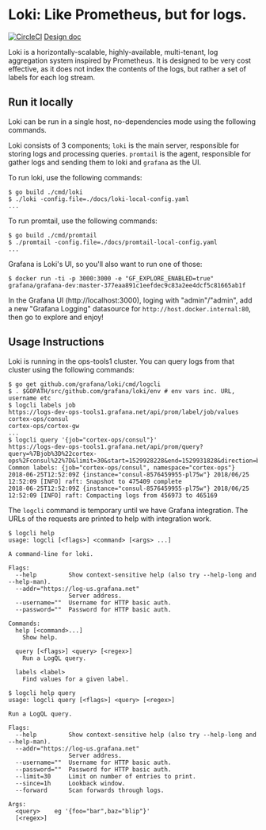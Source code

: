 # Loki: Like Prometheus, but for logs.

[![CircleCI](https://circleci.com/gh/grafana/loki/tree/master.svg?style=svg&circle-token=618193e5787b2951c1ea3352ad5f254f4f52313d)](https://circleci.com/gh/grafana/loki/tree/master) [Design doc](https://docs.google.com/document/d/11tjK_lvp1-SVsFZjgOTr1vV3-q6vBAsZYIQ5ZeYBkyM/edit)

Loki is a horizontally-scalable, highly-available, multi-tenant, log aggregation
system inspired by Prometheus.  It is designed to be very cost effective, as it does
not index the contents of the logs, but rather a set of labels for each log stream.

## Run it locally

Loki can be run in a single host, no-dependencies mode using the following commands.

Loki consists of 3 components; `loki` is the main server, responsible for storing
logs and processing queries.  `promtail` is the agent, responsible for gather logs
and sending them to loki and `grafana` as the UI.

To run loki, use the following commands:

```
$ go build ./cmd/loki
$ ./loki -config.file=./docs/loki-local-config.yaml
...
```

To run promtail, use the following commands:

```
$ go build ./cmd/promtail
$ ./promtail -config.file=./docs/promtail-local-config.yaml
...
```

Grafana is Loki's UI, so you'll also want to run one of those:

```
$ docker run -ti -p 3000:3000 -e "GF_EXPLORE_ENABLED=true" grafana/grafana-dev:master-377eaa891c1eefdec9c83a2ee4dcf5c81665ab1f
```

In the Grafana UI (http://localhost:3000), loging with "admin"/"admin", add a new "Grafana Logging" datasource for `http://host.docker.internal:80`, then go to explore and enjoy!

## Usage Instructions

Loki is running in the ops-tools1 cluster.  You can query logs from that cluster
using the following commands:

```
$ go get github.com/grafana/loki/cmd/logcli
$ . $GOPATH/src/github.com/grafana/loki/env # env vars inc. URL, username etc
$ logcli labels job
https://logs-dev-ops-tools1.grafana.net/api/prom/label/job/values
cortex-ops/consul
cortex-ops/cortex-gw
...
$ logcli query '{job="cortex-ops/consul"}'
https://logs-dev-ops-tools1.grafana.net/api/prom/query?query=%7Bjob%3D%22cortex-ops%2Fconsul%22%7D&limit=30&start=1529928228&end=1529931828&direction=backward&regexp=
Common labels: {job="cortex-ops/consul", namespace="cortex-ops"}
2018-06-25T12:52:09Z {instance="consul-8576459955-pl75w"} 2018/06/25 12:52:09 [INFO] raft: Snapshot to 475409 complete
2018-06-25T12:52:09Z {instance="consul-8576459955-pl75w"} 2018/06/25 12:52:09 [INFO] raft: Compacting logs from 456973 to 465169
```

The `logcli` command is temporary until we have Grafana integration. The URLs of
the requests are printed to help with integration work.

```
$ logcli help
usage: logcli [<flags>] <command> [<args> ...]

A command-line for loki.

Flags:
  --help         Show context-sensitive help (also try --help-long and --help-man).
  --addr="https://log-us.grafana.net"
                 Server address.
  --username=""  Username for HTTP basic auth.
  --password=""  Password for HTTP basic auth.

Commands:
  help [<command>...]
    Show help.

  query [<flags>] <query> [<regex>]
    Run a LogQL query.

  labels <label>
    Find values for a given label.

$ logcli help query
usage: logcli query [<flags>] <query> [<regex>]

Run a LogQL query.

Flags:
  --help         Show context-sensitive help (also try --help-long and --help-man).
  --addr="https://log-us.grafana.net"
                 Server address.
  --username=""  Username for HTTP basic auth.
  --password=""  Password for HTTP basic auth.
  --limit=30     Limit on number of entries to print.
  --since=1h     Lookback window.
  --forward      Scan forwards through logs.

Args:
  <query>    eg '{foo="bar",baz="blip"}'
  [<regex>]
```
